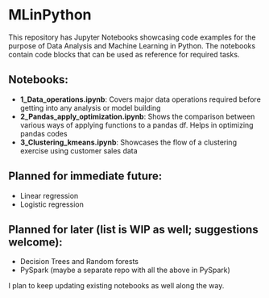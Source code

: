 # MLinPython

This repository has Jupyter Notebooks showcasing code examples for the purpose of Data Analysis and Machine Learning in Python.
The notebooks contain code blocks that can be used as reference for required tasks.

## Notebooks:
 - **1_Data_operations.ipynb**: Covers major data operations required before getting into any analysis or model building
 - **2_Pandas_apply_optimization.ipynb**: Shows the comparison between various ways of applying functions to a pandas df. Helps in optimizing pandas codes
 - **3_Clustering_kmeans.ipynb**: Showcases the flow of a clustering exercise using customer sales data

## Planned for immediate future:
 - Linear regression
 - Logistic regression

## Planned for later (list is WIP as well; suggestions welcome):
 - Decision Trees and Random forests
 - PySpark (maybe a separate repo with all the above in PySpark)

I plan to keep updating existing notebooks as well along the way.
